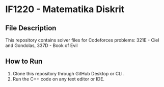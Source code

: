 # IF1220 - Matematika Diskrit
## File Description
This repository contains solver files for Codeforces problems: 321E - Ciel and Gondolas, 337D - Book of Evil

## How to Run
1. Clone this repository through GitHub Desktop or CLI.
2. Run the C++ code on any text editor or IDE.
